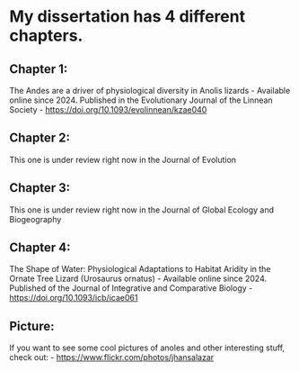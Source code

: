 # My dissertation has 4 different chapters.

## Chapter 1: 
The Andes are a driver of physiological diversity in Anolis lizards - Available online since 2024. Published in the Evolutionary Journal of the Linnean Society - https://doi.org/10.1093/evolinnean/kzae040

## Chapter 2: 
This one is under review right now in the Journal of Evolution

## Chapter 3: 
This one is under review right now in the Journal of Global Ecology and Biogeography

## Chapter 4: 
The Shape of Water: Physiological Adaptations to Habitat Aridity in the Ornate Tree Lizard (Urosaurus ornatus) - Available online since 2024. Published of the Journal of Integrative and Comparative Biology - https://doi.org/10.1093/icb/icae061

## Picture: 
If you want to see some cool pictures of anoles and other interesting stuff, check out: - https://www.flickr.com/photos/jhansalazar
